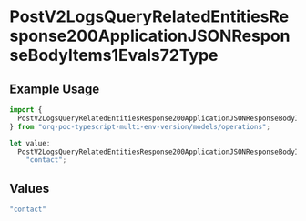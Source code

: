 # PostV2LogsQueryRelatedEntitiesResponse200ApplicationJSONResponseBodyItems1Evals72Type

## Example Usage

```typescript
import {
  PostV2LogsQueryRelatedEntitiesResponse200ApplicationJSONResponseBodyItems1Evals72Type,
} from "orq-poc-typescript-multi-env-version/models/operations";

let value:
  PostV2LogsQueryRelatedEntitiesResponse200ApplicationJSONResponseBodyItems1Evals72Type =
    "contact";
```

## Values

```typescript
"contact"
```
